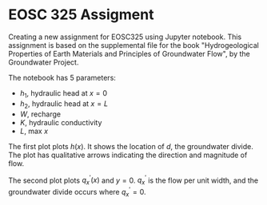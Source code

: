 # EOSC 325 Assigment
Creating a new assignment for EOSC325 using Jupyter notebook. This assignment is based on the supplemental file for the book "Hydrogeological Properties of Earth Materials and Principles of Groundwater Flow", by the Groundwater Project.

The notebook has 5 parameters:
- $h_1$, hydraulic head at $x=0$
- $h_2$, hydraulic head at $x=L$
- $W$, recharge
- $K$, hydraulic conductivity
- $L$, max $x$

The first plot plots $h(x)$. It shows the location of $d$, the groundwater divide. The plot has qualitative arrows indicating the direction and magnitude of flow.

The second plot plots $q^{\prime}_x(x)$ and $y=0$. $q^{\prime}_x$ is the flow per unit width, and the groundwater divide occurs where $q^{\prime}_x=0$.
